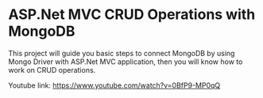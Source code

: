 # ASP.Net MVC CRUD Operations with MongoDB
This project will guide you basic steps to connect MongoDB by using Mongo Driver with ASP.Net MVC application, then you will know how to work on CRUD operations.

Youtube link: https://www.youtube.com/watch?v=0BfP9-MP0qQ
